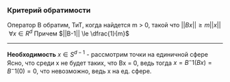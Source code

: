 ### Критерий обратимости
Оператор B обратим, ТиТ, когда найдется m > 0, такой что
$||Bx|| \ge m||x||~\forall x \in R^d$
Причем
$||B-1|| \le \dfrac{1}{m}$
***
**Необходимость**
$x \in S^{d-1}$ - рассмотрим точки на единичной сфере
Ясно, что среди x не будет таких, что Bx = 0, ведь тогда $x = B^-1(Bx) = B^-1(0) = 0$, что невозможно, ведь x на ед. сфере.


